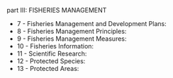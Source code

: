 part III: FISHERIES MANAGEMENT

<ul>
			<li>7 - Fisheries Management and Development Plans: <ul>
			</ul></li>			<li>8 - Fisheries Management Principles: <ul>
			</ul></li>			<li>9 - Fisheries Management Measures: <ul>
			</ul></li>			<li>10 - Fisheries Information: <ul>
			</ul></li>			<li>11 - Scientific Research: <ul>
			</ul></li>			<li>12 - Protected Species: <ul>
			</ul></li>			<li>13 - Protected Areas: <ul>
			</ul></li></ul>